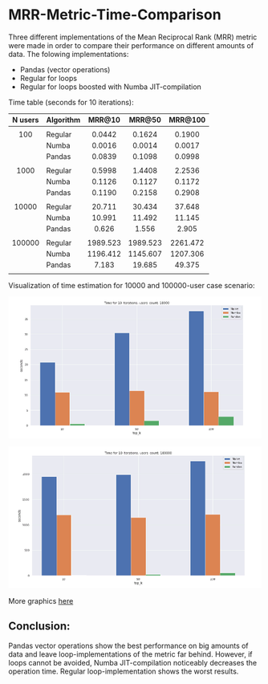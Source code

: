 # MRR-Metric-Time-Comparison

Three different implementations of the Mean Reciprocal Rank (MRR) metric were made in order to compare their performance on different amounts of data. The folowing implementations:
* Pandas (vector operations)
* Regular for loops
* Regular for loops boosted with Numba JIT-compilation

Time table (seconds for 10 iterations):

| N users | Algorithm | MRR@10 | MRR@50 | MRR@100 |
| :---: | --- | :---: | :---: | :---: |
| | | | |
| 100 | Regular | 0.0442 | 0.1624 | 0.1900 |
|     | Numba | 0.0016 | 0.0014 | 0.0017 |
|     | Pandas | 0.0839 | 0.1098 | 0.0998 |
| | | | | |
| 1000 | Regular | 0.5998| 1.4408 | 2.2536 |
|      | Numba | 0.1126 | 0.1127 | 0.1172 |
|      | Pandas | 0.1190 | 0.2158 | 0.2908 |
| | | | | |
| 10000 | Regular | 20.711 | 30.434 | 37.648 |
|       | Numba | 10.991 | 11.492 | 11.145 |
|       | Pandas | 0.626 | 1.556 | 2.905 |
| | | | | |
| 100000 | Regular | 1989.523 | 1989.523 | 2261.472 |
|        | Numba | 1196.412 | 1145.607 | 1207.306 |
|        | Pandas | 7.183 | 19.685 | 49.375 |
| | | | | |


Visualization of time estimation for 10000 and 100000-user case scenario:
<p align="center"><img src="./README_materials/bars10k.png"\></p>
<p align="center"><img src="./README_materials/bars100k.png"\></p>

More graphics [here](RecSysMetrics.ipynb)

## Conclusion:
Pandas vector operations show the best performance on big amounts of data and leave loop-implementations of the metric far behind. However, if loops cannot be avoided, Numba JIT-compilation noticeably decreases the operation time. Regular loop-implementation shows the worst results.


